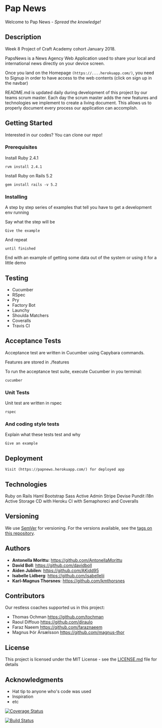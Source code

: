 # Pap News

Welcome to Pap News - _Spread the knowledge!_

## Description
Week 8 Project of Craft Academy cohort January 2018.

PapsNews is a News Agency Web Application used to share your local and international news directly on your device screen.  

Once you land on the Homepage ```(https://....herokuapp.com/)```, you need to Signup in order to have access to the web contents
(click on sign up in the navbar)

README.md is updated daily during development of this project by our teams scrum master. Each day the scrum
master adds the new features and technologies we implement to create a living document. This allows us to
properly document every process our application can accomplish.


## Getting Started

Interested in our codes?
You can clone our repo!

### Prerequisites

Install Ruby 2.4.1

```
rvm install 2.4.1
```

Install Ruby on Rails 5.2
```
gem install rails -v 5.2
```
### Installing

A step by step series of examples that tell you have to get a development env running

Say what the step will be

```
Give the example
```

And repeat

```
until finished
```

End with an example of getting some data out of the system or using it for a little demo

## Testing

* Cucumber
* RSpec
* Pry
* Factory Bot
* Launchy
* Shoulda Matchers
* Coveralls
* Travis CI

## Acceptance Tests

Acceptance test are written in Cucumber using Capybara commands.

Features are stored in ./features

To run the acceptance test suite, execute Cucumber in you terminal:

```
cucumber
```

### Unit Tests

Unit test are written in rspec

```
rspec
```

### And coding style tests

Explain what these tests test and why

```
Give an example
```

## Deployment
```
Visit (https://papnews.herokuapp.com/) for deployed app
```

## Technologies

Ruby on Rails
Haml
Bootstrap
Sass
Active Admin
Stripe
Devise
Pundit
i18n
Active Storage
CD with Heroku
CI with Semaphoreci and Coveralls

## Versioning

We use [SemVer](http://semver.org/) for versioning. For the versions available, see the [tags on this repository](https://github.com/your/project/tags).

## Authors

* **Antonella Morittu**: https://github.com/AntonellaMorittu
* **David Boll**: https://github.com/davidboll
* **Aiden Jubilen**: https://github.com/AKidd95
* **Isabelle Lidberg**: https://github.com/isabellelii
* **Karl-Magnus Thorsnes**: https://github.com/kmthorsnes

## Contributors

Our restless coaches supported us in this project:

* Thomas Ochman https://github.com/tochman
* Raoul Diffouo https://github.com/diraulo
* Faraz Naeem https://github.com/faraznaeem
* Magnus Þór Ársælsson https://github.com/magnus-thor


## License

This project is licensed under the MIT License - see the [LICENSE.md](LICENSE.md) file for details

## Acknowledgments

* Hat tip to anyone who's code was used
* Inspiration
* etc

[![Coverage Status](https://coveralls.io/repos/github/CraftAcademy/paps/badge.svg?branch=develop)](https://coveralls.io/github/CraftAcademy/paps?branch=develop)

[![Build Status](https://semaphoreci.com/api/v1/craftacademy/paps/branches/develop/badge.svg)](https://semaphoreci.com/craftacademy/paps)
